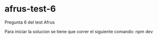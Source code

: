 # afrus-test-6
Pregunta 6 del test Afrus

Para iniciar la solucion se tiene que correr el siguiente comando: npm dev
